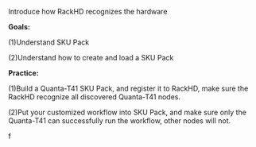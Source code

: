 Introduce how RackHD recognizes the hardware

**Goals:**

\(1\)Understand SKU Pack

\(2\)Understand how to create and load a SKU Pack

**Practice:**

\(1\)Build a Quanta-T41 SKU Pack, and register it to RackHD, make sure the RackHD recognize all discovered Quanta-T41 nodes.

\(2\)Put your customized workflow into SKU Pack, and make sure only the Quanta-T41 can successfully run the workflow, other nodes will not.

 f

